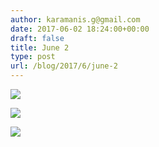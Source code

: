 ```yaml
---
author: karamanis.g@gmail.com
date: 2017-06-02 18:24:00+00:00
draft: false
title: June 2
type: post
url: /blog/2017/6/june-2
---
```




  
   ![](/images/2017-06-02-20176june-2/IMG_1286.jpg)

  

  
   ![](/images/2017-06-02-20176june-2/IMG_1288.jpg)

  

  
   ![](/images/2017-06-02-20176june-2/IMG_1289.jpg)

  


